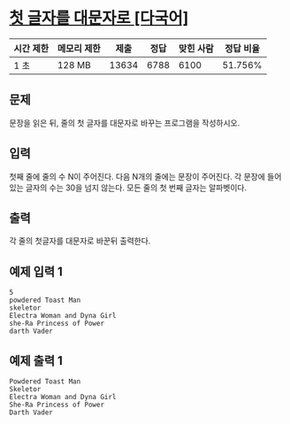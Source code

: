 # [첫 글자를 대문자로 [다국어]](https://www.acmicpc.net/problem/4458)

| 시간 제한 | 메모리 제한 | 제출 | 정답 | 맞힌 사람 | 정답 비율 |
| --- | --- | --- | --- | --- | --- |
| 1 초 | 128 MB | 13634 | 6788 | 6100 | 51.756% |

## 문제

문장을 읽은 뒤, 줄의 첫 글자를 대문자로 바꾸는 프로그램을 작성하시오.

## 입력

첫째 줄에 줄의 수 N이 주어진다. 다음 N개의 줄에는 문장이 주어진다. 각 문장에 들어있는 글자의 수는 30을 넘지 않는다. 모든 줄의 첫 번째 글자는 알파벳이다.

## 출력

각 줄의 첫글자를 대문자로 바꾼뒤 출력한다.

## 예제 입력 1

```
5
powdered Toast Man
skeletor
Electra Woman and Dyna Girl
she-Ra Princess of Power
darth Vader

```

## 예제 출력 1

```
Powdered Toast Man
Skeletor
Electra Woman and Dyna Girl
She-Ra Princess of Power
Darth Vader
```
